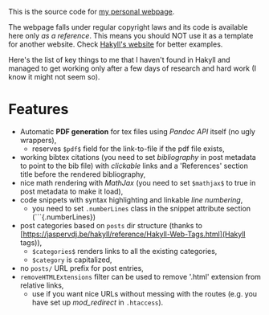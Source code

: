 This is the source code for [my personal webpage](http://fiedlr.sk/). 

The webpage falls under regular copyright laws and its code is available here only _as a reference_. This means you should NOT use it as a template for another website. Check [Hakyll's website](https://jaspervdj.be/hakyll) for better examples.

Here's the list of key things to me that I haven't found in Hakyll and managed to get working only after a few days of research and hard work (I know it might not seem so).

# Features

- Automatic **PDF generation** for tex files using _Pandoc API_ itself (no ugly wrappers),
  - reserves `$pdf$` field for the link-to-file if the pdf file exists,
- working bibtex citations (you need to set $bibliography$ in post metadata to point to the bib file) with _clickable_ links and a 'References' section title before the rendered bibliography,
- nice math rendering with _MathJax_ (you need to set `$mathjax$` to true in post metadata to make it load),
- code snippets with syntax highlighting and linkable _line numbering_,
  - you need to set `.numberLines` class in the snippet attribute section (\`\`\`\{.numberLines\})
- post categories based on `posts` dir structure (thanks to [https://jaspervdj.be/hakyll/reference/Hakyll-Web-Tags.html](Hakyll tags)),
  - `$categories$` renders links to all the existing categories,
  - `$category` is capitalized,
- no `posts/` URL prefix for post entries,
- `removeHTMLExtensions` filter can be used to remove '.html' extension from relative links,
  - use if you want nice URLs without messing with the routes (e.g. you have set up *mod_redirect* in `.htaccess`).
